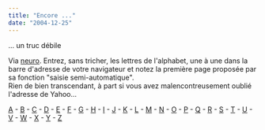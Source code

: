 ```yaml
---
title: "Encore ..."
date: "2004-12-25"
---
```


... un truc débile

Via [neuro](http://www.eretzvaju.org/). Entrez, sans tricher, les lettres de l'alphabet, une à une dans la barre d'adresse de votre navigateur et notez la première page proposée par sa fonction "saisie semi-automatique".  
Rien de bien transcendant, à part si vous avez malencontreusement oublié l'adresse de Yahoo...

[A](http://www.allocine.com) - [B](http://www.bib.ulb.ac.be/coursmath/planhyp.htm) - [C](http://cartes.serenyssime.org/) - [D](http://didier.straus.free.fr/iProg/FractaleJulia.html) - [E](http://www.essentielpc.com/actualites/le-navigateur-opera-8-disponible-en-version-beta_article517.html) - [F](http://www.faidutti.com/) - [G](http://www.gargote.com/) - [H](http://www.heterotopie.net) - [I](http://www.imdb.com/) - [J](http://jeuxstrategie.free.fr/Vinci_complet.php) - [K](http://www.ktotv.com/html/noel2004.html) - [L](http://lamonade.free.fr/) - [M](http://maitre.eolas.free.fr/) - [N](http://nologos.killers.cx/) - [O](http://www.opera.com/) - [P](http://www.paris-touristoffice.com/index_v2.html) - [Q](http://www.quarante-deux.org/kws.html) - [R](http://radioblogclub.com/) - [S](http://www.sanriotown.com/login/index.php) - [T](http://www.tabou.be/jeu261.php) - [U](http://www.upsitedown.co.il/anim/rest40.html) - [V](http://venys.serenyssime.org/) - [W](http://www.w3france.com/home.php) - [X](http://www.xenu.net/) - [Y](http://www.yahoo.com/) - [Z](http://www.zollernberg.com/zorthodoxe.php)
